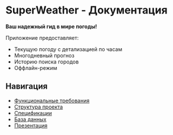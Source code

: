 # SuperWeather - Документация

**Ваш надежный гид в мире погоды!**

Приложение предоставляет:
- Текущую погоду с детализацией по часам
- Многодневный прогноз
- Историю поиска городов
- Оффлайн-режим

## Навигация
- [Функциональные требования](Functional-Requirements.md)
- [Структура проекта](Project-Structure.md)
- [Спецификации](Specifications.md)
- [База данных](Database-Schema.md)
- [Презентация](Presentation.md)

